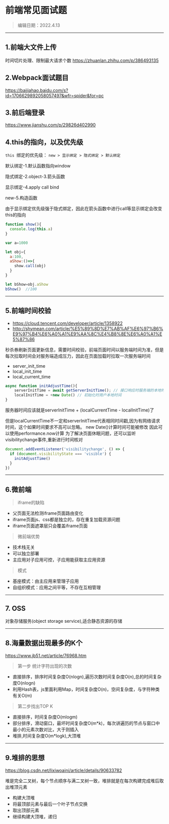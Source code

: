 # 前端常见面试题
>编辑日期：2022.4.13
>
----------
## 1.前端大文件上传

时间切片处理、限制最大请求个数
https://zhuanlan.zhihu.com/p/386493135

## 2.Webpack面试题目
https://baijiahao.baidu.com/s?id=1706629892058057497&wfr=spider&for=pc

## 3.前后端登录
https://www.jianshu.com/p/29826d402990

## 4.this的指向，以及优先级
`this `绑定的优先级： `new > 显示绑定 > 隐式绑定 > 默认绑定​​​​​​​`

默认绑定-1.默认函数指向window

隐式绑定-2.object-3.箭头函数

显示绑定-4.apply call bind

new-5.构造函数

由于显示绑定优先级强于隐式绑定，因此在箭头函数中进行call等显示绑定会改变this的指向
```js
function show(){
  console.log(this.a)
}

var a=1000

let obj={
  a:100,
  aShow:()=>{
    show.call(obj)
  }
}

let bShow=obj.aShow
bShow()  //100
```
----
## 5.前端时间校验
- https://cloud.tencent.com/developer/article/1358922
- http://shymean.com/article/%E5%89%8D%E7%AB%AF%E6%97%B6%E9%97%B4%E6%A0%A1%E9%AA%8C%E4%B8%8E%E6%A0%A1%E5%87%86

秒杀券刷新页面更新信息，需要时间校验，前端页面时间以服务端时间为准，但是每次拉取时间会对服务端造成压力，因此在页面加载时拉取一次服务端时间

- server_init_time
- local_init_time
- local_current_time
```js
async function initAdjustTime(){
    serverInitTime = await getServerInitTime(); // 接口响应时服务端的本地时间
    localInitTime = +new Date() // 初始化时用户本地时间
}
```
服务器时间应该就是serverInitTime + (localCurrentTime - localInitTime)了

但是localCurrentTime不一定和serverInitTime代表相同时间戳,因为有网络请求时间，这个如果时间要求不高可以忽略。
new Date()计算时间可能被修改
因此可以使用performance.now计算
为了解决页面休眠问题，还可以监听visibilitychange事件,重新进行时间核对
```js
document.addEventListener('visibilitychange', () => {
  if (document.visibilityState === 'visible') {
    initAdjustTime()
  }
})
```
-----
## 6.微前端
> iframe的缺陷
- 父页面无法检测iframe页面路由变化
- iframe页面js、css都是独立的，存在重复加载资源问题
- iframe页面遮罩层只会覆盖iframe页面

> 微前端优势
- 技术栈无关
- 可以独立部署
- 主应用对子应用可控，子应用能获取主应用资源

> 模式
- 基座模式：由主应用来管理子应用
- 自组织模式：应用之间平等，不存在互相管理
----
## 7. OSS
对象存储服务(object storage service),适合静态资源的存储

----
## 8.海量数据出现最多的K个
https://www.jb51.net/article/76968.htm
> 第一步 统计字符出现的次数
- 直接排序，排序时间复杂度O(nlogn),遍历次数时间复杂度O(n),总的时间复杂度O(nlogn)
- 利用Hash表，js里面利用Map，时间复杂度O(n)，空间复杂度，与字符种类有关O(m)

> 第二步找出TOP K
- 直接排序，时间复杂度O(mlogm)
- 部分排序，滑动窗口，最坏时间复杂度O(m*k)，每次讲遍历的节点与窗口中最小的元素次数对比，大于则插入
- 堆排,时间复杂度O(m*logk),大顶堆
------
## 9.堆排的思想
https://blog.csdn.net/lixiwoaini/article/details/90633782

堆是完全二叉树，每个节点顺序与满二叉树一致，堆排就是在每次构建完成堆后取出堆顶元素
- 构建大顶堆
- 将最顶部元素与最后一个叶子节点交换
- 取出顶部元素
- 继续构建大顶堆，递归

